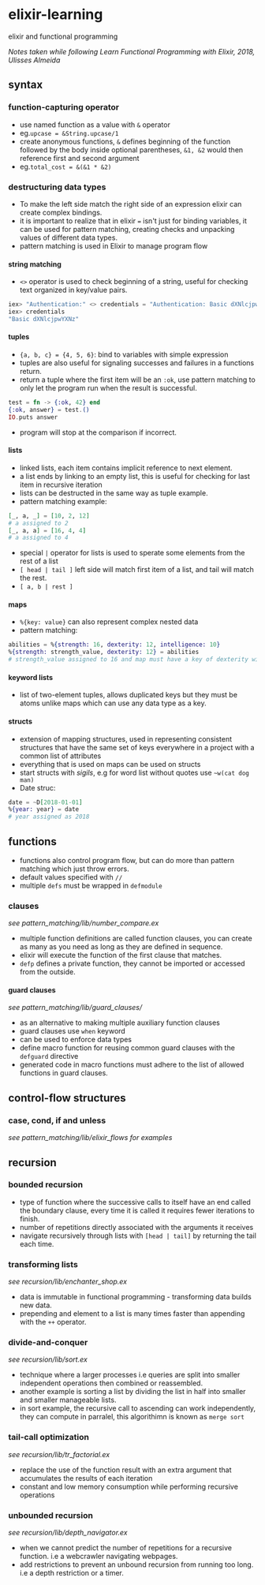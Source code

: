 # elixir-learning
elixir and functional programming

*Notes taken while following Learn Functional Programming with Elixir, 2018, Ulisses Almeida*

## syntax

### function-capturing operator

- use named function as a value with ```&``` operator
- eg.```upcase = &String.upcase/1```
- create anonymous functions, ```&``` defines beginning of the function followed by the body inside optional parentheses, ```&1, &2``` would then reference first and second argument
- eg.```total_cost = &(&1 * &2)```

### destructuring data types

- To make the left side match the right side of an expression elixir can create complex bindings.
- it is important to realize that in elixir ```=``` isn't just for binding variables, it can be used for pattern matching, creating checks and unpacking values of different data types.
- pattern matching is used in Elixir to manage program flow

#### string matching

- ```<>``` operator is used to check beginning of a string, useful for checking text organized in key/value pairs.

```elixir
iex> "Authentication:" <> credentials = "Authentication: Basic dXNlcjpwYXNz"
iex> credentials
"Basic dXNlcjpwYXNz"
```

#### tuples

- ```{a, b, c} = {4, 5, 6}```: bind to variables with simple expression
- tuples are also useful for signaling successes and failures in a functions return.
- return a tuple where the first item will be an ```:ok```, use pattern matching to only let the program run when the result is successful.

```elixir
test = fn -> {:ok, 42} end
{:ok, answer} = test.()
IO.puts answer
```

- program will stop at the comparison if incorrect.

#### lists

- linked lists, each item contains implicit reference to next element.
- a list ends by linking to an empty list, this is useful for checking for last item in recursive iteration
- lists can be destructed in the same way as tuple example.
- pattern matching example:

```elixir
[_, a, _] = [10, 2, 12]
# a assigned to 2
[_, a, a] = [16, 4, 4]
# a assigned to 4
```

- special ```|``` operator for lists is used to sperate some elements from the rest of a list
- ```[ head | tail ]``` left side will match first item of a list, and tail will match the rest.
- ```[ a, b | rest ]```

#### maps

- ```%{key: value}``` can also represent complex nested data
- pattern matching:

```elixir
abilities = %{strength: 16, dexterity: 12, intelligence: 10}
%{strength: strength_value, dexterity: 12} = abilities
# strength_value assigned to 16 and map must have a key of dexterity with a value of 12
```

#### keyword lists

- list of two-element tuples, allows duplicated keys but they must be atoms unlike maps which can use any data type as a key.

#### structs

- extension of mapping structures, used in representing consistent structures that have the same set of keys everywhere in a project with a common list of attributes
- everything that is used on maps can be used on structs
- start structs with *sigils*, e.g for word list without quotes use ```~w(cat dog man)```
- Date struc:

```elixir
date = ~D[2018-01-01]
%{year: year} = date
# year assigned as 2018
```

## functions

- functions also control program flow, but can do more than pattern matching which just throw errors.
- default values specified with ```//```
- multiple ```defs``` must be wrapped in ```defmodule```

### clauses
*see pattern_matching/lib/number_compare.ex*

- multiple function definitions are called function clauses, you can create as many as you need as long as they are defined in sequence.
- elixir will execute the function of the first clause that matches.
- ```defp``` defines a private function, they cannot be imported or accessed from the outside.

#### guard clauses
*see pattern_matching/lib/guard_clauses/*

- as an alternative to making multiple auxiliary function clauses
- guard clauses use ```when``` keyword
- can be used to enforce data types
- define macro function for reusing common guard clauses with the ```defguard``` directive
- generated code in macro functions must adhere to the list of allowed functions in guard clauses.

## control-flow structures

### case, cond, if and unless
*see pattern_matching/lib/elixir_flows for examples*

## recursion

### bounded recursion

- type of function where the successive calls to itself have an end called the boundary clause, every time it is called it requires fewer iterations to finish.
- number of repetitions directly associated with the arguments it receives
- navigate recursively through lists with ```[head | tail]``` by returning the tail each time.

### transforming lists
*see recursion/lib/enchanter_shop.ex*

- data is immutable in functional programming - transforming data builds new data.
- prepending and element to a list is many times faster than appending with the ```++``` operator.

### divide-and-conquer
*see recursion/lib/sort.ex*

- technique where a larger processes i.e queries are split into smaller independent operations then combined or reassembled.
- another example is sorting a list by dividing the list in half into smaller and smaller manageable lists.
- in sort example, the recursive call to ascending can work independently, they can compute in parralel, this algorithimn is known as ```merge sort```

### tail-call optimization
*see recursion/lib/tr_factorial.ex*

- replace the use of the function result with an extra argument that accumulates the results of each iteration
- constant and low memory consumption while performing recursive operations

### unbounded recursion
*see recursion/lib/depth_navigator.ex*

- when we cannot predict the number of repetitions for a recursive function. i.e a webcrawler navigating webpages.
- add restrictions to prevent an unbound recursion from running too long. i.e a depth restriction or a timer.
